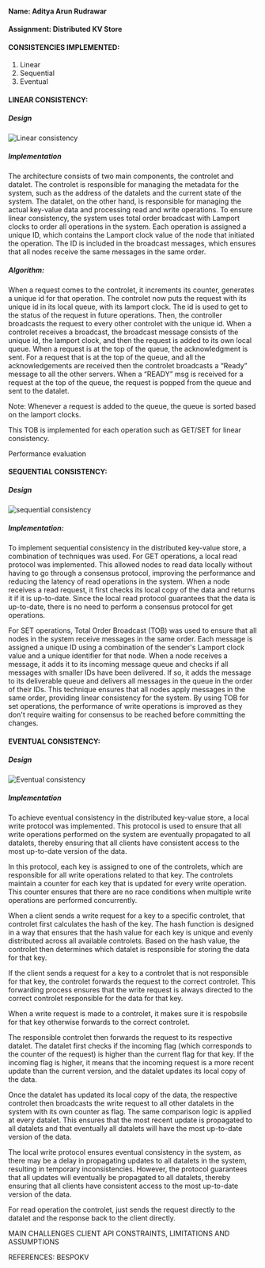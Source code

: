 #### Name: Aditya Arun Rudrawar
#### Assignment: Distributed KV Store

#### CONSISTENCIES IMPLEMENTED:
1. Linear
2. Sequential
3. Eventual

#### LINEAR CONSISTENCY:
##### Design	
![Linear consistency](https://user-images.githubusercontent.com/30310911/235394433-09fdf55a-ab44-47c6-affc-0824b2ecf5e4.png)

##### Implementation
The architecture consists of two main components, the controlet and datalet. The controlet is responsible for managing the metadata for the system, such as the address of the datalets and the current state of the system. The datalet, on the other hand, is responsible for managing the actual key-value data and processing read and write operations. To ensure linear consistency, the system uses total order broadcast with Lamport clocks to order all operations in the system. Each operation is assigned a unique ID, which contains the Lamport clock value of the node that initiated the operation. The ID is included in the broadcast messages, which ensures that all nodes receive the same messages in the same order. 

##### Algorithm:
When a request comes to the controlet, it increments its counter, generates a unique id for that operation.
The controlet now puts the request with its unique id in its local queue, with its lamport clock. The id is used to get to the status of the request in future operations. Then, the controller broadcasts the request to every other controlet with the unique id.
When a controlet receives a broadcast, the broadcast message consists of the unique id, the lamport clock, and then the request is added to its own local queue.
When a request is at the top of the queue, the acknowledgment is sent.
For a request that is at the top of the queue, and all the acknowledgements are received then the controlet broadcasts a “Ready” message to all the other servers.
When a “READY”  msg is received for a request at the top of the queue, the request is popped from the queue and sent to the datalet.

Note: Whenever a request is added to the queue, the queue is sorted based on the lamport clocks.

This TOB is implemented for each operation such as GET/SET for linear consistency.


Performance evaluation


#### SEQUENTIAL CONSISTENCY:
##### Design
![sequential consistency](https://user-images.githubusercontent.com/30310911/235394449-d19042a4-ca32-4c4c-99d6-87afb7ce96db.png)

##### Implementation:
To implement sequential consistency in the distributed key-value store, a combination of techniques was used. For GET operations, a local read protocol was implemented. This allowed nodes to read data locally without having to go through a consensus protocol, improving the performance and reducing the latency of read operations in the system. When a node receives a read request, it first checks its local copy of the data and returns it if it is up-to-date. Since the local read protocol guarantees that the data is up-to-date, there is no need to perform a consensus protocol for get operations.

For SET operations, Total Order Broadcast (TOB) was used to ensure that all nodes in the system receive messages in the same order. Each message is assigned a unique ID using a combination of the sender's Lamport clock value and a unique identifier for that node. When a node receives a message, it adds it to its incoming message queue and checks if all messages with smaller IDs have been delivered. If so, it adds the message to its deliverable queue and delivers all messages in the queue in the order of their IDs. This technique ensures that all nodes apply messages in the same order, providing linear consistency for the system. By using TOB for set operations, the performance of write operations is improved as they don't require waiting for consensus to be reached before committing the changes.

#### EVENTUAL CONSISTENCY:
##### Design
![Eventual consistency](https://user-images.githubusercontent.com/30310911/235394456-72af64bc-2daa-46f5-ae36-ab21efd9fb66.png)

##### Implementation
To achieve eventual consistency in the distributed key-value store, a local write protocol was implemented. This protocol is used to ensure that all write operations performed on the system are eventually propagated to all datalets, thereby ensuring that all clients have consistent access to the most up-to-date version of the data.

In this protocol, each key is assigned to one of the controlets, which are responsible for all write operations related to that key. The controlets maintain a counter for each key that is updated for every write operation. This counter ensures that there are no race conditions when multiple write operations are performed concurrently.

When a client sends a write request for a key to a specific controlet, that controlet first calculates the hash of the key. The hash function is designed in a way that ensures that the hash value for each key is unique and evenly distributed across all available controlets. Based on the hash value, the controlet then determines which datalet is responsible for storing the data for that key.

If the client sends a request for a key to a controlet that is not responsible for that key, the controlet forwards the request to the correct controlet. This forwarding process ensures that the write request is always directed to the correct controlet responsible for the data for that key. 

When a write request is made to a controlet, it makes sure it is respobsile for that key otherwise forwards to the correct controlet. 

The responsible controlet then forwards the request to its respective datalet. The datalet first checks if the incoming flag (which corresponds to the counter of the request) is higher than the current flag for that key. If the incoming flag is higher, it means that the incoming request is a more recent update than the current version, and the datalet updates its local copy of the data.

Once the datalet has updated its local copy of the data, the respective controlet then broadcasts the write request to all other datalets in the system with its own counter as flag. The same comparison logic is applied at every datalet. This ensures that the most recent update is propagated to all datalets and that eventually all datalets will have the most up-to-date version of the data.

The local write protocol ensures eventual consistency in the system, as there may be a delay in propagating updates to all datalets in the system, resulting in temporary inconsistencies. However, the protocol guarantees that all updates will eventually be propagated to all datalets, thereby ensuring that all clients have consistent access to the most up-to-date version of the data.

For read operation the controlet, just sends the request directly to the datalet and the response back to the client directly.


MAIN CHALLENGES
CLIENT API
CONSTRAINTS, LIMITATIONS AND ASSUMPTIONS

REFERENCES:
BESPOKV
